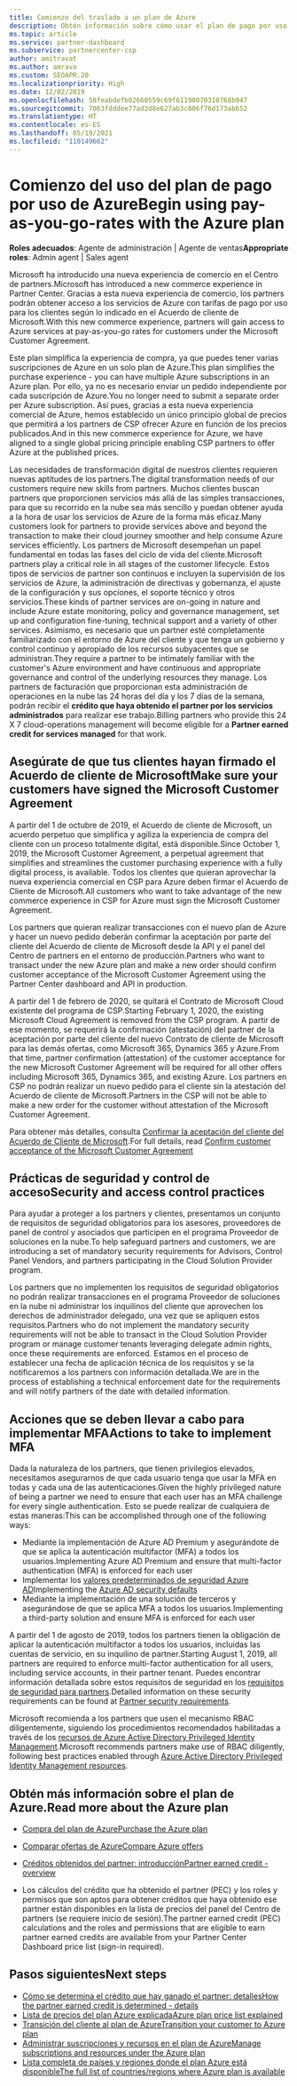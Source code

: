 ```yaml
---
title: Comienzo del traslado a un plan de Azure
description: Obtén información sobre cómo usar el plan de pago por uso de Azure, incluidos los primeros pasos, las precauciones de seguridad y cómo empezar.
ms.topic: article
ms.service: partner-dashboard
ms.subservice: partnercenter-csp
author: amitravat
ms.author: amrava
ms.custom: SEOAPR.20
ms.localizationpriority: High
ms.date: 12/02/2019
ms.openlocfilehash: 58feabdefb02660559c69f61190070310768b947
ms.sourcegitcommit: 7063fdddee77ad2d8e627ab3c806f76d173ab652
ms.translationtype: HT
ms.contentlocale: es-ES
ms.lasthandoff: 05/19/2021
ms.locfileid: "110149662"
---
```

# <a name="begin-using-pay-as-you-go-rates-with-the-azure-plan"></a><span data-ttu-id="14158-103">Comienzo del uso del plan de pago por uso de Azure</span><span class="sxs-lookup"><span data-stu-id="14158-103">Begin using pay-as-you-go-rates with the Azure plan</span></span>

<span data-ttu-id="14158-104">**Roles adecuados**: Agente de administración | Agente de ventas</span><span class="sxs-lookup"><span data-stu-id="14158-104">**Appropriate roles**: Admin agent | Sales agent</span></span>


<span data-ttu-id="14158-105">Microsoft ha introducido una nueva experiencia de comercio en el Centro de partners.</span><span class="sxs-lookup"><span data-stu-id="14158-105">Microsoft has introduced a new commerce experience in Partner Center.</span></span>  <span data-ttu-id="14158-106">Gracias a esta nueva experiencia de comercio, los partners podrán obtener acceso a los servicios de Azure con tarifas de pago por uso para los clientes según lo indicado en el Acuerdo de cliente de Microsoft.</span><span class="sxs-lookup"><span data-stu-id="14158-106">With this new commerce experience, partners will gain access to Azure services at pay-as-you-go rates for customers under the Microsoft Customer Agreement.</span></span>

<span data-ttu-id="14158-107">Este plan simplifica la experiencia de compra, ya que puedes tener varias suscripciones de Azure en un solo plan de Azure.</span><span class="sxs-lookup"><span data-stu-id="14158-107">This plan simplifies the purchase experience - you can have multiple Azure subscriptions in an Azure plan.</span></span> <span data-ttu-id="14158-108">Por ello, ya no es necesario enviar un pedido independiente por cada suscripción de Azure.</span><span class="sxs-lookup"><span data-stu-id="14158-108">You no longer need to submit a separate order per Azure subscription.</span></span> <span data-ttu-id="14158-109">Así pues, gracias a esta nueva experiencia comercial de Azure, hemos establecido un único principio global de precios que permitirá a los partners de CSP ofrecer Azure en función de los precios publicados.</span><span class="sxs-lookup"><span data-stu-id="14158-109">And in this new commerce experience for Azure, we have aligned to a single global pricing principle enabling CSP partners to offer Azure at the published prices.</span></span>

<span data-ttu-id="14158-110">Las necesidades de transformación digital de nuestros clientes requieren nuevas aptitudes de los partners.</span><span class="sxs-lookup"><span data-stu-id="14158-110">The digital transformation needs of our customers require new skills from partners.</span></span> <span data-ttu-id="14158-111">Muchos clientes buscan partners que proporcionen servicios más allá de las simples transacciones, para que su recorrido en la nube sea más sencillo y puedan obtener ayuda a la hora de usar los servicios de Azure de la forma más eficaz.</span><span class="sxs-lookup"><span data-stu-id="14158-111">Many customers look for partners to provide services above and beyond the transaction to make their cloud journey smoother and help consume Azure services efficiently.</span></span> <span data-ttu-id="14158-112">Los partners de Microsoft desempeñan un papel fundamental en todas las fases del ciclo de vida del cliente.</span><span class="sxs-lookup"><span data-stu-id="14158-112">Microsoft partners play a critical role in all stages of the customer lifecycle.</span></span> <span data-ttu-id="14158-113">Estos tipos de servicios de partner son continuos e incluyen la supervisión de los servicios de Azure, la administración de directivas y gobernanza, el ajuste de la configuración y sus opciones, el soporte técnico y otros servicios.</span><span class="sxs-lookup"><span data-stu-id="14158-113">These kinds of partner services are on-going in nature and include Azure estate monitoring, policy and governance management, set up and configuration fine-tuning, technical support and a variety of other services.</span></span> <span data-ttu-id="14158-114">Asimismo, es necesario que un partner esté completamente familiarizado con el entorno de Azure del cliente y que tenga un gobierno y control continuo y apropiado de los recursos subyacentes que se administran.</span><span class="sxs-lookup"><span data-stu-id="14158-114">They require a partner to be intimately familiar with the customer's Azure environment and have continuous and appropriate governance and control of the underlying resources they manage.</span></span> <span data-ttu-id="14158-115">Los partners de facturación que proporcionan esta administración de operaciones en la nube las 24 horas del día y los 7 días de la semana, podrán recibir el **crédito que haya obtenido el partner por los servicios administrados** para realizar ese trabajo.</span><span class="sxs-lookup"><span data-stu-id="14158-115">Billing partners who provide this 24 X 7 cloud-operations management will become eligible for a **Partner earned credit for services managed** for that work.</span></span>

## <a name="make-sure-your-customers-have-signed-the-microsoft-customer-agreement"></a><span data-ttu-id="14158-116">Asegúrate de que tus clientes hayan firmado el Acuerdo de cliente de Microsoft</span><span class="sxs-lookup"><span data-stu-id="14158-116">Make sure your customers have signed the Microsoft Customer Agreement</span></span>

<span data-ttu-id="14158-117">A partir del 1 de octubre de 2019, el Acuerdo de cliente de Microsoft, un acuerdo perpetuo que simplifica y agiliza la experiencia de compra del cliente con un proceso totalmente digital, está disponible.</span><span class="sxs-lookup"><span data-stu-id="14158-117">Since October 1, 2019, the Microsoft Customer Agreement, a perpetual agreement that simplifies and streamlines the customer purchasing experience with a fully digital process, is available.</span></span> <span data-ttu-id="14158-118">Todos los clientes que quieran aprovechar la nueva experiencia comercial en CSP para Azure deben firmar el Acuerdo de Cliente de Microsoft.</span><span class="sxs-lookup"><span data-stu-id="14158-118">All customers who want to take advantage of the new commerce experience in CSP for Azure must sign the Microsoft Customer Agreement.</span></span>

<span data-ttu-id="14158-119">Los partners que quieran realizar transacciones con el nuevo plan de Azure y hacer un nuevo pedido deberán confirmar la aceptación por parte del cliente del Acuerdo de cliente de Microsoft desde la API y el panel del Centro de partners en el entorno de producción.</span><span class="sxs-lookup"><span data-stu-id="14158-119">Partners who want to transact under the new Azure plan and make a new order should confirm customer acceptance of the Microsoft Customer Agreement using the Partner Center dashboard and API in production.</span></span>

<span data-ttu-id="14158-120">A partir del 1 de febrero de 2020, se quitará el Contrato de Microsoft Cloud existente del programa de CSP.</span><span class="sxs-lookup"><span data-stu-id="14158-120">Starting February 1, 2020, the existing Microsoft Cloud Agreement is removed from the CSP program.</span></span> <span data-ttu-id="14158-121">A partir de ese momento, se requerirá la confirmación (atestación) del partner de la aceptación por parte del cliente del nuevo Contrato de cliente de Microsoft para las demás ofertas, como Microsoft 365, Dynamics 365 y Azure.</span><span class="sxs-lookup"><span data-stu-id="14158-121">From that time, partner confirmation (attestation) of the customer acceptance for the new Microsoft Customer Agreement will be required for all other offers including Microsoft 365, Dynamics 365, and existing Azure.</span></span> <span data-ttu-id="14158-122">Los partners en CSP no podrán realizar un nuevo pedido para el cliente sin la atestación del Acuerdo de cliente de Microsoft.</span><span class="sxs-lookup"><span data-stu-id="14158-122">Partners in the CSP will not be able to make a new order for the customer without attestation of the Microsoft Customer Agreement.</span></span>

<span data-ttu-id="14158-123">Para obtener más detalles, consulta [Confirmar la aceptación del cliente del Acuerdo de Cliente de Microsoft](confirm-customer-agreement.md).</span><span class="sxs-lookup"><span data-stu-id="14158-123">For full details, read [Confirm customer acceptance of the Microsoft Customer Agreement](confirm-customer-agreement.md)</span></span>

## <a name="security-and-access-control-practices"></a><span data-ttu-id="14158-124">Prácticas de seguridad y control de acceso</span><span class="sxs-lookup"><span data-stu-id="14158-124">Security and access control practices</span></span>

<span data-ttu-id="14158-125">Para ayudar a proteger a los partners y clientes, presentamos un conjunto de requisitos de seguridad obligatorios para los asesores, proveedores de panel de control y asociados que participen en el programa Proveedor de soluciones en la nube.</span><span class="sxs-lookup"><span data-stu-id="14158-125">To help safeguard partners and customers, we are introducing a set of mandatory security requirements for Advisors, Control Panel Vendors, and partners participating in the Cloud Solution Provider program.</span></span>

<span data-ttu-id="14158-126">Los partners que no implementen los requisitos de seguridad obligatorios no podrán realizar transacciones en el programa Proveedor de soluciones en la nube ni administrar los inquilinos del cliente que aprovechen los derechos de administrador delegado, una vez que se apliquen estos requisitos.</span><span class="sxs-lookup"><span data-stu-id="14158-126">Partners who do not implement the mandatory security requirements will not be able to transact in the Cloud Solution Provider program or manage customer tenants leveraging delegate admin rights, once these requirements are enforced.</span></span> <span data-ttu-id="14158-127">Estamos en el proceso de establecer una fecha de aplicación técnica de los requisitos y se la notificaremos a los partners con información detallada.</span><span class="sxs-lookup"><span data-stu-id="14158-127">We are in the process of establishing a technical enforcement date for the requirements and will notify partners of the date with detailed information.</span></span>

## <a name="actions-to-take-to-implement-mfa"></a><span data-ttu-id="14158-128">Acciones que se deben llevar a cabo para implementar MFA</span><span class="sxs-lookup"><span data-stu-id="14158-128">Actions to take to implement MFA</span></span>

<span data-ttu-id="14158-129">Dada la naturaleza de los partners, que tienen privilegios elevados, necesitamos asegurarnos de que cada usuario tenga que usar la MFA en todas y cada una de las autenticaciones.</span><span class="sxs-lookup"><span data-stu-id="14158-129">Given the highly privileged nature of being a partner we need to ensure that each user has an MFA challenge for every single authentication.</span></span> <span data-ttu-id="14158-130">Esto se puede realizar de cualquiera de estas maneras:</span><span class="sxs-lookup"><span data-stu-id="14158-130">This can be accomplished through one of the following ways:</span></span>

- <span data-ttu-id="14158-131">Mediante la implementación de Azure AD Premium y asegurándote de que se aplica la autenticación multifactor (MFA) a todos los usuarios.</span><span class="sxs-lookup"><span data-stu-id="14158-131">Implementing Azure AD Premium and ensure that multi-factor authentication (MFA) is enforced for each user</span></span>
- <span data-ttu-id="14158-132">Implementar los [valores predeterminados de seguridad Azure AD](/azure/active-directory/conditional-access/concept-conditional-access-security-defaults)</span><span class="sxs-lookup"><span data-stu-id="14158-132">Implementing the [Azure AD security defaults](/azure/active-directory/conditional-access/concept-conditional-access-security-defaults)</span></span>
- <span data-ttu-id="14158-133">Mediante la implementación de una solución de terceros y asegurándose de que se aplica MFA a todos los usuarios.</span><span class="sxs-lookup"><span data-stu-id="14158-133">Implementing a third-party solution and ensure MFA is enforced for each user</span></span>

<span data-ttu-id="14158-134">A partir del 1 de agosto de 2019, todos los partners tienen la obligación de aplicar la autenticación multifactor a todos los usuarios, incluidas las cuentas de servicio, en su inquilino de partner.</span><span class="sxs-lookup"><span data-stu-id="14158-134">Starting August 1, 2019, all partners are required to enforce multi-factor authentication for all users, including service accounts, in their partner tenant.</span></span> <span data-ttu-id="14158-135">Puedes encontrar información detallada sobre estos requisitos de seguridad en los [requisitos de seguridad para partners](partner-security-requirements.md).</span><span class="sxs-lookup"><span data-stu-id="14158-135">Detailed information on these security requirements can be found at [Partner security requirements](partner-security-requirements.md).</span></span>

<span data-ttu-id="14158-136">Microsoft recomienda a los partners que usen el mecanismo RBAC diligentemente, siguiendo los procedimientos recomendados habilitadas a través de los [recursos de Azure Active Directory Privileged Identity Management](/azure/active-directory/privileged-identity-management/pim-configure).</span><span class="sxs-lookup"><span data-stu-id="14158-136">Microsoft recommends partners make use of RBAC diligently, following best practices enabled through [Azure Active Directory Privileged Identity Management resources](/azure/active-directory/privileged-identity-management/pim-configure).</span></span>

## <a name="read-more-about-the-azure-plan"></a><span data-ttu-id="14158-137">Obtén más información sobre el plan de Azure.</span><span class="sxs-lookup"><span data-stu-id="14158-137">Read more about the Azure plan</span></span>

- [<span data-ttu-id="14158-138">Compra del plan de Azure</span><span class="sxs-lookup"><span data-stu-id="14158-138">Purchase the Azure plan</span></span>](purchase-azure-plan.md)

- [<span data-ttu-id="14158-139">Comparar ofertas de Azure</span><span class="sxs-lookup"><span data-stu-id="14158-139">Compare Azure offers</span></span>](compare-azure-offers.md)

- [<span data-ttu-id="14158-140">Créditos obtenidos del partner: introducción</span><span class="sxs-lookup"><span data-stu-id="14158-140">Partner earned credit - overview</span></span>](partner-earned-credit.md)

- <span data-ttu-id="14158-141">Los cálculos del crédito que ha obtenido el partner (PEC) y los roles y permisos que son aptos para obtener créditos que haya obtenido ese partner están disponibles en la lista de precios del panel del Centro de partners (se requiere inicio de sesión).</span><span class="sxs-lookup"><span data-stu-id="14158-141">The partner earned credit (PEC) calculations and the roles and permissions that are eligible to earn partner earned credits are available from your Partner Center Dashboard price list (sign-in required).</span></span>

## <a name="next-steps"></a><span data-ttu-id="14158-142">Pasos siguientes</span><span class="sxs-lookup"><span data-stu-id="14158-142">Next steps</span></span> 

- [<span data-ttu-id="14158-143">Cómo se determina el crédito que hay ganado el partner: detalles</span><span class="sxs-lookup"><span data-stu-id="14158-143">How the partner earned credit is determined - details</span></span>](partner-earned-credit-explanation.md)
- [<span data-ttu-id="14158-144">Lista de precios del plan Azure explicada</span><span class="sxs-lookup"><span data-stu-id="14158-144">Azure plan price list explained</span></span>](azure-plan-price-list.md)
- [<span data-ttu-id="14158-145">Transición del cliente al plan de Azure</span><span class="sxs-lookup"><span data-stu-id="14158-145">Transition your customer to Azure plan</span></span>](azure-plan-transition.md)
- [<span data-ttu-id="14158-146">Administrar suscripciones y recursos en el plan de Azure</span><span class="sxs-lookup"><span data-stu-id="14158-146">Manage subscriptions and resources under the Azure plan</span></span>](azure-plan-manage.md)
- [<span data-ttu-id="14158-147">Lista completa de países y regiones donde el plan Azure está disponible</span><span class="sxs-lookup"><span data-stu-id="14158-147">The full list of countries/regions where Azure plan is available</span></span>](https://query.prod.cms.rt.microsoft.com/cms/api/am/binary/RE3QN0x)